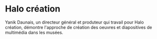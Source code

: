 # Halo création

Yanik Daunais, un directeur général et produteur qui travail pour Halo création, démontre l'approche de création des oeuvres et diapositives de multimédia dans les musées.
